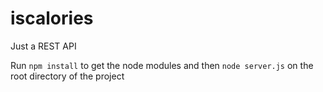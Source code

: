 # iscalories

Just a REST API

Run `npm install` to get the node modules and then `node server.js` on the root directory of the project
